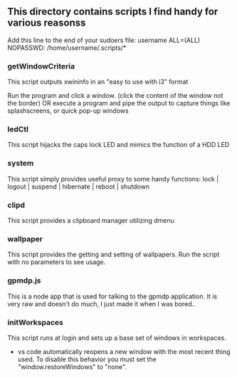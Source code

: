 ## This directory contains scripts I find handy for various reasonss

Add this line to the end of your sudoers file:
username ALL=(ALL) NOPASSWD: /home/username/.scripts/*

### getWindowCriteria
This script outputs xwininfo in an "easy to use with i3" format

Run the program and click a window. (click the content of the window not the border)
OR
execute a program and pipe the output to capture things like splashscreens, or quick pop-up windows

### ledCtl
This script hijacks the caps lock LED and mimics the function of a HDD LED

### system
This script simply provides useful proxy to some handy functions:
lock | logout | suspend | hibernate | reboot | shutdown

### clipd
This script provides a clipboard manager utilizing dmenu

### wallpaper
This script provides the getting and setting of wallpapers.
Run the script with no parameters to see usage.

### gpmdp.js
This is a node app that is used for talking to the gpmdp application.
It is very raw and doesn't do much, I just made it when I was bored..

### initWorkspaces

This script runs at login and sets up a base set of windows in workspaces.

* vs code automatically reopens a new window with the most recent thing used. To disable this behavior you must set the "window.restoreWindows" to "none".